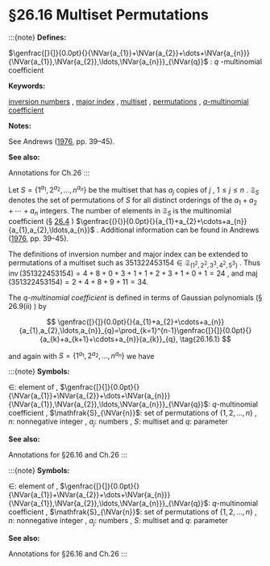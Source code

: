 # §26.16 Multiset Permutations

:::{note}
**Defines:**

$\genfrac{[}{]}{0.0pt}{}{\NVar{a_{1}}+\NVar{a_{2}}+\dots+\NVar{a_{n}}}{\NVar{a_{1}},\NVar{a_{2}},\ldots,\NVar{a_{n}}}_{\NVar{q}}$ : $q$ -multinomial coefficient

**Keywords:**

[inversion numbers](http://dlmf.nist.gov/search/search?q=inversion%20numbers) , [major index](http://dlmf.nist.gov/search/search?q=major%20index) , [multiset](http://dlmf.nist.gov/search/search?q=multiset) , [permutations](http://dlmf.nist.gov/search/search?q=permutations) , [$q$-multinomial coefficient](http://dlmf.nist.gov/search/search?q=q-multinomial%20coefficient)

**Notes:**

See Andrews ([1976](./bib/index.html#bib92 "The Theory of Partitions"), pp. 39–45).

**See also:**

Annotations for Ch.26
:::

Let $S=\{1^{a_{1}},2^{a_{2}},\ldots,n^{a_{n}}\}$ be the multiset that has $a_{j}$ copies of $j$ , $1\leq j\leq n$ . $\mathfrak{S}_{S}$ denotes the set of permutations of $S$ for all distinct orderings of the $a_{1}+a_{2}+\cdots+a_{n}$ integers. The number of elements in $\mathfrak{S}_{S}$ is the multinomial coefficient (§ [26.4](./26.4.md "§26.4 Lattice Paths: Multinomial Coefficients and Set Partitions ‣ Properties ‣ Chapter 26 Combinatorial Analysis") ) $\genfrac{(}{)}{0.0pt}{}{a_{1}+a_{2}+\cdots+a_{n}}{a_{1},a_{2},\ldots,a_{n}}$ . Additional information can be found in Andrews ([1976](./bib/index.html#bib92 "The Theory of Partitions"), pp. 39–45).

The definitions of inversion number and major index can be extended to permutations of a multiset such as $351322453154\in\mathfrak{S}_{\{1^{2},2^{2},3^{3},4^{2},5^{3}\}}$ . Thus $\mathop{\mathrm{inv}}(351322453154)=4+8+0+3+1+1+2+3+1+0+1=24$ , and $\mathop{\mathrm{maj}}(351322453154)=2+4+8+9+11=34.$

The *$q$-multinomial coefficient* is defined in terms of Gaussian polynomials (§ 26.9(ii) ) by


<a id="E1"></a>
$$
\genfrac{[}{]}{0.0pt}{}{a_{1}+a_{2}+\cdots+a_{n}}{a_{1},a_{2},\ldots,a_{n}}_{q}=\prod_{k=1}^{n-1}\genfrac{[}{]}{0.0pt}{}{a_{k}+a_{k+1}+\cdots+a_{n}}{a_{k}}_{q}, \tag{26.16.1}
$$

and again with $S=\{1^{a_{1}},2^{a_{2}},\ldots,n^{a_{n}}\}$ we have

:::{note}
**Symbols:**

$\in$: element of , $\genfrac{[}{]}{0.0pt}{}{\NVar{a_{1}}+\NVar{a_{2}}+\dots+\NVar{a_{n}}}{\NVar{a_{1}},\NVar{a_{2}},\ldots,\NVar{a_{n}}}_{\NVar{q}}$: $q$-multinomial coefficient , $\mathfrak{S}_{\NVar{n}}$: set of permutations of $\{1,2,\ldots,n\}$ , $n$: nonnegative integer , $a_{j}$: numbers , $S$: multiset and $q$: parameter

**See also:**

Annotations for §26.16 and Ch.26
:::

:::{note}
**Symbols:**

$\in$: element of , $\genfrac{[}{]}{0.0pt}{}{\NVar{a_{1}}+\NVar{a_{2}}+\dots+\NVar{a_{n}}}{\NVar{a_{1}},\NVar{a_{2}},\ldots,\NVar{a_{n}}}_{\NVar{q}}$: $q$-multinomial coefficient , $\mathfrak{S}_{\NVar{n}}$: set of permutations of $\{1,2,\ldots,n\}$ , $n$: nonnegative integer , $a_{j}$: numbers , $S$: multiset and $q$: parameter

**See also:**

Annotations for §26.16 and Ch.26
:::
